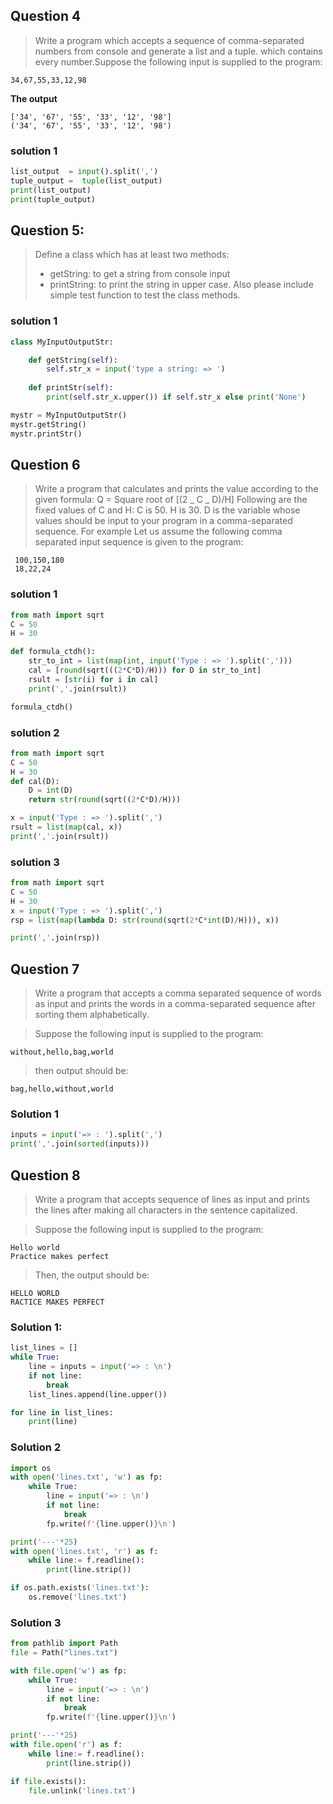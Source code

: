 ## Question 4
> Write a program which accepts a sequence of comma-separated numbers from console and generate a list and a tuple.
> which contains every number.Suppose the following input is supplied to the program:
```
34,67,55,33,12,98
```

**The output**
 ```
 ['34', '67', '55', '33', '12', '98']
 ('34', '67', '55', '33', '12', '98')
 ```

### solution 1

```python
list_output  = input().split(',')
tuple_output =  tuple(list_output)
print(list_output)
print(tuple_output)
```

## Question 5:
> Define a class which has at least two methods:
> - getString: to get a string from console input
> - printString: to print the string in upper case.
> Also please include simple test function to test the class methods.

### solution 1
```python
class MyInputOutputStr:

    def getString(self):
        self.str_x = input('type a string: => ')
    
    def printStr(self):
        print(self.str_x.upper()) if self.str_x else print('None')

mystr = MyInputOutputStr()
mystr.getString()
mystr.printStr()
```

## Question 6
> Write a program that calculates and prints the value according to the given formula:
> Q = Square root of [(2 _ C _ D)/H]
> Following are the fixed values of C and H:
> C is 50. H is 30.
> D is the variable whose values should be input to your program in a comma-separated sequence.
> For example Let us assume the following comma separated input sequence is given to the program:
```
 100,150,180
 18,22,24
 ```

### solution 1
```python
from math import sqrt
C = 50
H = 30

def formula_ctdh():
    str_to_int = list(map(int, input('Type : => ').split(',')))
    cal = [round(sqrt(((2*C*D)/H))) for D in str_to_int]
    rsult = [str(i) for i in cal]
    print(','.join(rsult))

formula_ctdh()
```

### solution 2
```python
from math import sqrt
C = 50
H = 30
def cal(D):
    D = int(D)
    return str(round(sqrt((2*C*D)/H)))

x = input('Type : => ').split(',')
rsult = list(map(cal, x))
print(','.join(rsult))
```

### solution 3
```python
from math import sqrt
C = 50
H = 30
x = input('Type : => ').split(',')
rsp = list(map(lambda D: str(round(sqrt(2*C*int(D)/H))), x))

print(','.join(rsp))
```

## Question 7
> Write a program that accepts a comma separated sequence of words as input and prints 
> the words in a comma-separated sequence after sorting them alphabetically.

> Suppose the following input is supplied to the program:

```
without,hello,bag,world
```

> then output should be:
```
bag,hello,without,world
```
### Solution 1

```python
inputs = input('=> : ').split(',')
print(','.join(sorted(inputs)))
```

## Question 8
> Write a program that accepts sequence of lines as input and prints 
> the lines after making all characters in the sentence capitalized.

> Suppose the following input is supplied to the program:
```
Hello world
Practice makes perfect
```

> Then, the output should be:
```
HELLO WORLD
RACTICE MAKES PERFECT
```
### Solution 1:
```python
list_lines = []
while True:
    line = inputs = input('=> : \n')
    if not line:
        break
    list_lines.append(line.upper())

for line in list_lines:
    print(line)
```

### Solution 2
```python
import os
with open('lines.txt', 'w') as fp:
    while True:
        line = input('=> : \n')
        if not line:
            break
        fp.write(f'{line.upper()}\n')

print('---'*25)
with open('lines.txt', 'r') as f:
    while line:= f.readline():
        print(line.strip())

if os.path.exists('lines.txt'):
    os.remove('lines.txt')
```

### Solution 3
```python
from pathlib import Path
file = Path("lines.txt")

with file.open('w') as fp:
    while True:
        line = input('=> : \n')
        if not line:
            break
        fp.write(f'{line.upper()}\n')

print('---'*25)
with file.open('r') as f:
    while line:= f.readline():
        print(line.strip())

if file.exists():
    file.unlink('lines.txt')
```